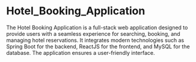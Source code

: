 # Hotel_Booking_Application
The Hotel Booking Application is a full-stack web application designed to provide users with a seamless experience for searching, booking, and managing hotel reservations. It integrates modern technologies such as Spring Boot for the backend, ReactJS for the frontend, and MySQL for the database. The application ensures a user-friendly interface.
